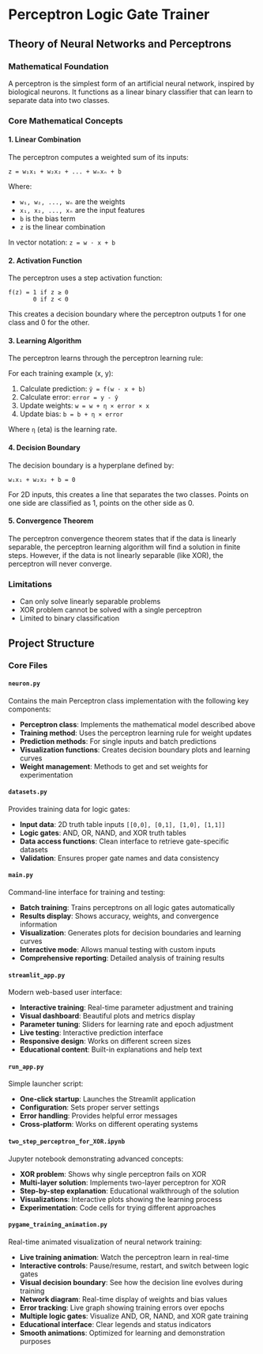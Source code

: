 # Perceptron Logic Gate Trainer

## Theory of Neural Networks and Perceptrons

### Mathematical Foundation

A perceptron is the simplest form of an artificial neural network, inspired by biological neurons. It functions as a linear binary classifier that can learn to separate data into two classes.

### Core Mathematical Concepts

#### 1. Linear Combination
The perceptron computes a weighted sum of its inputs:
```
z = w₁x₁ + w₂x₂ + ... + wₙxₙ + b
```
Where:
- `w₁, w₂, ..., wₙ` are the weights
- `x₁, x₂, ..., xₙ` are the input features
- `b` is the bias term
- `z` is the linear combination

In vector notation: `z = w · x + b`

#### 2. Activation Function
The perceptron uses a step activation function:
```
f(z) = 1 if z ≥ 0
       0 if z < 0
```

This creates a decision boundary where the perceptron outputs 1 for one class and 0 for the other.

#### 3. Learning Algorithm
The perceptron learns through the perceptron learning rule:

For each training example (x, y):
1. Calculate prediction: `ŷ = f(w · x + b)`
2. Calculate error: `error = y - ŷ`
3. Update weights: `w = w + η × error × x`
4. Update bias: `b = b + η × error`

Where `η` (eta) is the learning rate.

#### 4. Decision Boundary
The decision boundary is a hyperplane defined by:
```
w₁x₁ + w₂x₂ + b = 0
```

For 2D inputs, this creates a line that separates the two classes. Points on one side are classified as 1, points on the other side as 0.

#### 5. Convergence Theorem
The perceptron convergence theorem states that if the data is linearly separable, the perceptron learning algorithm will find a solution in finite steps. However, if the data is not linearly separable (like XOR), the perceptron will never converge.

### Limitations
- Can only solve linearly separable problems
- XOR problem cannot be solved with a single perceptron
- Limited to binary classification


## Project Structure

### Core Files

#### `neuron.py`
Contains the main Perceptron class implementation with the following key components:
- **Perceptron class**: Implements the mathematical model described above
- **Training method**: Uses the perceptron learning rule for weight updates
- **Prediction methods**: For single inputs and batch predictions
- **Visualization functions**: Creates decision boundary plots and learning curves
- **Weight management**: Methods to get and set weights for experimentation

#### `datasets.py`
Provides training data for logic gates:
- **Input data**: 2D truth table inputs `[[0,0], [0,1], [1,0], [1,1]]`
- **Logic gates**: AND, OR, NAND, and XOR truth tables
- **Data access functions**: Clean interface to retrieve gate-specific datasets
- **Validation**: Ensures proper gate names and data consistency

#### `main.py`
Command-line interface for training and testing:
- **Batch training**: Trains perceptrons on all logic gates automatically
- **Results display**: Shows accuracy, weights, and convergence information
- **Visualization**: Generates plots for decision boundaries and learning curves
- **Interactive mode**: Allows manual testing with custom inputs
- **Comprehensive reporting**: Detailed analysis of training results

#### `streamlit_app.py`
Modern web-based user interface:
- **Interactive training**: Real-time parameter adjustment and training
- **Visual dashboard**: Beautiful plots and metrics display
- **Parameter tuning**: Sliders for learning rate and epoch adjustment
- **Live testing**: Interactive prediction interface
- **Responsive design**: Works on different screen sizes
- **Educational content**: Built-in explanations and help text

#### `run_app.py`
Simple launcher script:
- **One-click startup**: Launches the Streamlit application
- **Configuration**: Sets proper server settings
- **Error handling**: Provides helpful error messages
- **Cross-platform**: Works on different operating systems

#### `two_step_perceptron_for_XOR.ipynb`
Jupyter notebook demonstrating advanced concepts:
- **XOR problem**: Shows why single perceptron fails on XOR
- **Multi-layer solution**: Implements two-layer perceptron for XOR
- **Step-by-step explanation**: Educational walkthrough of the solution
- **Visualizations**: Interactive plots showing the learning process
- **Experimentation**: Code cells for trying different approaches

#### `pygame_training_animation.py`
Real-time animated visualization of neural network training:
- **Live training animation**: Watch the perceptron learn in real-time
- **Interactive controls**: Pause/resume, restart, and switch between logic gates
- **Visual decision boundary**: See how the decision line evolves during training
- **Network diagram**: Real-time display of weights and bias values
- **Error tracking**: Live graph showing training errors over epochs
- **Multiple logic gates**: Visualize AND, OR, NAND, and XOR gate training
- **Educational interface**: Clear legends and status indicators
- **Smooth animations**: Optimized for learning and demonstration purposes
